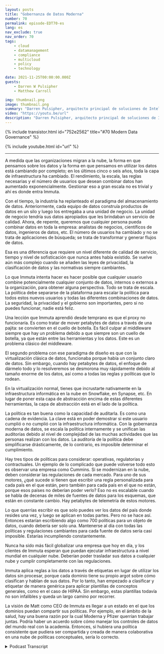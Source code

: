 ```yaml
---
layout: posts
title: "Gobernanza de Datos Moderna"
number: 70
permalink: episode-EDT70-es
lang: es
nav_exclude: true
nav_order: 70
tags:
    - cloud
    - datamanagement
    - compliance
    - multicloud
    - policy
    - technology

date: 2021-11-25T00:00:00.000Z
guests:
    - Darren W Pulsipher
    - Matthew Carroll

img: thumbnail.png
image: thumbnail.png
summary: "Darren Pulsipher, arquitecto principal de soluciones de Intel, discute la realidad y futuro de la gobernanza de datos moderna con Matthew Carroll, CEO de Immuta."
video: "https://youtu.be/url"
description: "Darren Pulsipher, arquitecto principal de soluciones de Intel, discute la realidad y futuro de la gobernanza de datos moderna con Matthew Carroll, CEO de Immuta."
---
```


<div>
{% include transistor.html id="752e2562" title="#70 Modern Data Governance" %}

{% include youtube.html id="url" %}
</div>

---

A medida que las organizaciones migran a la nube, la forma en que pensamos sobre los datos y la forma en que pensamos en utilizar los datos está cambiando por completo; en los últimos cinco o seis años, toda la capa de infraestructura ha cambiado. El rendimiento, la escala, las reglas necesarias y el número de usuarios que desean combinar datos han aumentado exponencialmente. Gestionar eso a gran escala no es trivial y ahí es donde entra Immuta.

Con el tiempo, la industria ha replanteado el paradigma del almacenamiento de datos. Anteriormente, cada equipo de datos construía productos de datos en un silo y luego los entregaba a una unidad de negocio. La unidad de negocio tendría sus datos apropiados que les brindaban un servicio de calidad. Ahora, de repente, queremos que cualquier persona pueda combinar datos en toda la empresa: analistas de negocios, científicos de datos, ingenieros de datos, etc. El número de usuarios ha cambiado y no se trata de aplicaciones de búsqueda; se trata de transformar y generar flujos de datos.

Esa es una diferencia que requiere un nivel diferente de calidad de servicio, tiempo y nivel de sofisticación que nunca antes había existido. Se vuelve aún más complejo cuando se añaden las leyes de privacidad, la clasificación de datos y las normativas siempre cambiantes.

Lo que Immuta intenta hacer es hacer posible que cualquier usuario combine potencialmente cualquier conjunto de datos, internos o externos a la organización, para obtener alguna perspectiva. Todo se trata de escala. La política debe separarse de la plataforma para escalar la política para todos estos nuevos usuarios y todas las diferentes combinaciones de datos. La seguridad, la privacidad y el gobierno son importantes, pero si no puedes funcionar, nadie está feliz.

Una lección que Immuta aprendió desde temprano es que el proxy no funcionaría. Es como tratar de mover petabytes de datos a través de una pajita: se convierten en el cuello de botella. Es fácil culpar al middleware siempre que hay un problema debido a que siempre son un cuello de botella, ya que están entre las herramientas y los datos. Este es un problema clásico del middleware.

El segundo problema con ese paradigma de diseño es que con la virtualización clásica de datos, funcionaba porque había un conjunto claro de datos. Sin embargo, cuando hay petabytes de datos, el enfoque de dármelo todo y lo resolveremos se desmorona muy rápidamente debido al tamaño enorme de los datos, así como a todas las reglas y políticas que lo rodean.

En la virtualización normal, tienes que incrustarte nativamente en la infraestructura informática en la nube en Snowflake, en Synapse, etc. En lugar de poner esta capa de abstracción encima de estas diferentes herramientas, la capa de abstracción está en el lado de la política.

La política es tan buena como la capacidad de auditarla. Es como una cadena de evidencia. La clave está en poder demostrar si este usuario cumplió o no cumplió con la infraestructura informática. Con la gobernanza moderna de datos, se escala la política internamente y se unifican las auditorías debido al nivel de complejidad de las muchas actividades que las personas realizan con los datos. La auditoría de la política debe simplificarse drásticamente, de lo contrario, es imposible determinar el cumplimiento.

Hay tres tipos de políticas para considerar: operativas, regulatorias y contractuales. Un ejemplo de lo complicado que puede volverse todo esto es observar una empresa como Cummins. Si se modernizan en la nube, deben considerar las regulaciones de cada mercado. Para uno de sus motores, ¿qué sucede si tienen que escribir una regla personalizada para cada país en el que están, pero también para cada país en el que no están, porque esos países no deberían poder verlo? Eso no es escalable cuando se habla de decenas de miles de fuentes de datos para los esquemas, que están en constante cambio. Hay petabytes de telemetría de estos motores.

Lo que querrías escribir es que solo puedes ver los datos del país donde resides una vez, y luego se aplican en todas partes. Pero no se hace así. Entonces estarían escribiendo algo como 700 políticas para un objeto de datos, cuando debería ser solo una. Mantenerse al día con todas las políticas y regulaciones cambiantes para cada fuente de datos sería casi imposible. Estarías incumpliendo constantemente.

Nunca ha sido más fácil globalizar una empresa que hoy en día, y los clientes de Immuta esperan que puedan ejecutar infraestructura a nivel mundial en cualquier nube. Deberían poder trasladar sus datos a cualquier nube y cumplir completamente con las regulaciones.

Immuta aplica reglas a los datos a través de etiquetas en lugar de utilizar los datos sin procesar, porque cada dominio tiene su propio argot sobre cómo clasifican y hablan de sus datos. Por lo tanto, han empezado a clasificar y etiquetar de manera genérica para aplicar plantillas de conceptos generales, como en el caso de HIPAA. Sin embargo, estas plantillas todavía no son infalibles y queda un largo camino por recorrer.

La visión de Matt como CEO de Immuta es llegar a un estado en el que los dominios puedan compartir sus políticas. Por ejemplo, en el ámbito de la salud, hay una buena razón por la cual Moderna y Pfizer querrían trabajar juntas. Podría haber un acuerdo sobre cómo manejar los controles de datos del mundo real con la academia. Entonces, si hubiera una política consistente que pudiera ser compartida y creada de manera colaborativa en una nube de políticas conceptuales, sería lo correcto.



<details>
<summary> Podcast Transcript </summary>

<p></p>

</details>
